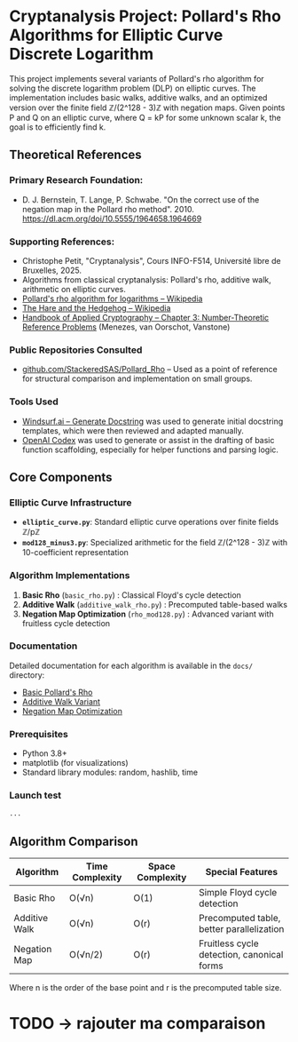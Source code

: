 # Cryptanalysis Project: Pollard's Rho Algorithms for Elliptic Curve Discrete Logarithm

This project implements several variants of Pollard's rho algorithm for solving the discrete logarithm problem (DLP) on elliptic curves. The implementation includes basic walks, additive walks, and an optimized version over the finite field ℤ/(2^128 - 3)ℤ with negation maps. Given points P and Q on an elliptic curve, where Q = kP for some unknown scalar k, the goal is to efficiently find k.


## Theoretical References

### Primary Research Foundation:
- D. J. Bernstein, T. Lange, P. Schwabe. "On the correct use of the negation map in the Pollard rho method". 2010. https://dl.acm.org/doi/10.5555/1964658.1964669

### Supporting References:
- Christophe Petit, "Cryptanalysis", Cours INFO-F514, Université libre de Bruxelles, 2025.
- Algorithms from classical cryptanalysis: Pollard's rho, additive walk, arithmetic on elliptic curves.
- [Pollard's rho algorithm for logarithms – Wikipedia](https://en.wikipedia.org/wiki/Pollard%27s_rho_algorithm_for_logarithms)
- [The Hare and the Hedgehog – Wikipedia](https://en.wikipedia.org/wiki/The_Hare_and_the_Hedgehog)
- [Handbook of Applied Cryptography – Chapter 3: Number-Theoretic Reference Problems](https://cacr.uwaterloo.ca/hac/about/chap3.pdf) (Menezes, van Oorschot, Vanstone)

### Public Repositories Consulted

- [github.com/StackeredSAS/Pollard_Rho](https://github.com/StackeredSAS/Pollard_Rho/tree/main) – Used as a point of reference for structural comparison and implementation on small groups.

### Tools Used

- [Windsurf.ai – Generate Docstring](https://windso.rs/) was used to generate initial docstring templates, which were then reviewed and adapted manually.
- [OpenAI Codex](https://openai.com/blog/openai-codex) was used to generate or assist in the drafting of basic function scaffolding, especially for helper functions and parsing logic.


## Core Components

### Elliptic Curve Infrastructure
- **`elliptic_curve.py`**: Standard elliptic curve operations over finite fields ℤ/pℤ
- **`mod128_minus3.py`**: Specialized arithmetic for the field ℤ/(2^128 - 3)ℤ with 10-coefficient representation

### Algorithm Implementations
1. **Basic Rho** (`basic_rho.py`) : Classical Floyd's cycle detection
2. **Additive Walk** (`additive_walk_rho.py`) : Precomputed table-based walks
3. **Negation Map Optimization** (`rho_mod128.py`) : Advanced variant with fruitless cycle detection

### Documentation
Detailed documentation for each algorithm is available in the `docs/` directory:
- [Basic Pollard's Rho](docs/basic-rho.md)
- [Additive Walk Variant](docs/additive-walk.md)
- [Negation Map Optimization](docs/negation-map.md)

### Prerequisites
- Python 3.8+
- matplotlib (for visualizations)
- Standard library modules: random, hashlib, time

### Launch test

```python
...
```

## Algorithm Comparison

| Algorithm | Time Complexity | Space Complexity | Special Features |
|-----------|----------------|------------------|------------------|
| Basic Rho | O(√n) | O(1) | Simple Floyd cycle detection |
| Additive Walk | O(√n) | O(r) | Precomputed table, better parallelization |
| Negation Map | O(√n/2) | O(r) | Fruitless cycle detection, canonical forms |

Where n is the order of the base point and r is the precomputed table size.

# TODO -> rajouter ma comparaison

